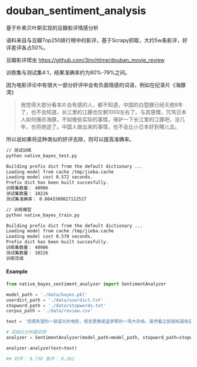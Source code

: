 # douban_sentiment_analysis
基于朴素贝叶斯实现的豆瓣影评情感分析

语料来自与豆瓣Top250排行榜中的影评，基于Scrapy抓取，大约5w条影评，好评差评各占50%。

豆瓣影评爬虫 <https://github.com/3inchtime/douban_movie_review>

训练集与测试集4:1，结果准确率约为80%-79%之间。

因为电影评论中有很大一部分好评中会有负面情感的词语，例如在纪录片《海豚湾》

> 我觉得大部分看本片会有感的人，都不知道，中国的白暨豚已经灭绝8年了，也不会知道，长江里的江豚也仅剩1000左右了。与其感慨，咒骂日本人如何捕杀海豚，不如做些实际的事情，保护一下长江里的江豚吧，没几年，也将绝迹了。中国人做出来的事情，也不会比小日本好到哪儿去。

所以说如果将这种类似的好评去除，则可以提高准确率。

```bash
// 测试训练
python native_bayes_test.py

Building prefix dict from the default dictionary ...
Loading model from cache /tmp/jieba.cache
Loading model cost 0.572 seconds.
Prefix dict has been built succesfully.
训练集数量： 40906
测试集数量： 10226
测试集准确率： 0.8043380027112517

// 训练模型
python native_bayes_train.py

Building prefix dict from the default dictionary ...
Loading model from cache /tmp/jieba.cache
Loading model cost 0.570 seconds.
Prefix dict has been built succesfully.
训练集数量： 40906
测试集数量： 10226
训练完成

``` 

#### Example

```Python
from native_bayes_sentiment_analyzer import SentimentAnalyzer

model_path = './data/bayes.pkl'
userdict_path = './data/userdict.txt'
stopword_path = './data/stopwords.txt'
corpus_path = './data/review.csv'

text = '倍感失望的一部诺兰的电影，感觉更像是盗梦帮的一场大杂烩。虽然看之前就知道肯定是一部无法超越前传2的蝙蝠狭，但真心没想到能差到这个地步。节奏的把控的失误和角色的定位模糊绝对是整部影片的硬伤。'

# 初始化分析器实例
analyzer = SentimentAnalyzer(model_path=model_path, stopword_path=stopword_path, userdict_path=userdict_path)

analyzer.analyze(text=text)

## 好评： 0.738 差评： 0.262

```
